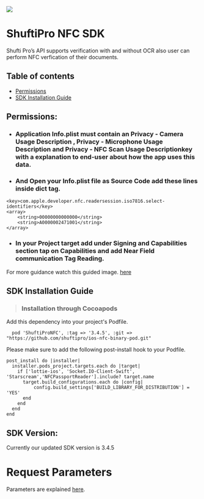[![](https://raw.githubusercontent.com/shuftipro/RESTful-API-v1.2/master/assets/banner.jpg)](https://www.shuftipro.com/)

# ShuftiPro NFC SDK

Shufti Pro’s API supports verification with and without OCR also user can perform NFC verfication of their documents. 
## Table of contents
* [Permissions](#permissions)
* [SDK Installation Guide](#sdk-installation-guide)

## Permissions:
* ### Application Info.plist must contain an **Privacy - Camera Usage Description** , **Privacy - Microphone Usage Description**  and  **Privacy - NFC Scan Usage Description**key with a explanation to end-user about how the app uses this data.
* ### And Open your Info.plist file as Source Code add these lines inside dict tag.
```
<key>com.apple.developer.nfc.readersession.iso7816.select-identifiers</key>
<array>
    <string>00000000000000</string>
    <string>A0000002471001</string>
</array>
```
* ### In your Project target add under Signing and Capabilities section tap on Capabilities and add Near Field communication Tag Reading.
For more guidance watch this guided image. [here](nfcGuide.png)


## SDK Installation Guide
>### Installation through Cocoapods

 Add this dependency into your project's Podfile.
```
  pod 'ShuftiProNFC', :tag => '3.4.5', :git => "https://github.com/shuftipro/ios-nfc-binary-pod.git"
```
Please make sure to add the following post-install hook to your Podfile.

```
post_install do |installer|
  installer.pods_project.targets.each do |target|
    if ['lottie-ios', 'Socket.IO-Client-Swift', 'Starscream','NFCPassportReader'].include? target.name
      target.build_configurations.each do |config|
          config.build_settings['BUILD_LIBRARY_FOR_DISTRIBUTION'] = 'YES'
      end
    end
  end
end
```

## SDK Version:
Currently our updated SDK version is 3.4.5

# Request Parameters
Parameters are explained [here](https://github.com/shuftipro/iOS-SDK#auth-keys).
